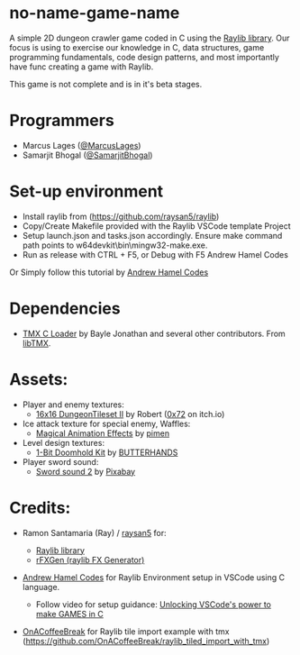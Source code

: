 # no-name-game-name

A simple 2D dungeon crawler game coded in C using the [Raylib library](https://github.com/raysan5/raylib).
Our focus is using to exercise our knowledge in C, data structures, game programming fundamentals, code design patterns, and most importantly have func creating a game with Raylib.

This game is not complete and is in it's beta stages.

# Programmers

- Marcus Lages ([@MarcusLages](https://github.com/MarcusLages))
- Samarjit Bhogal ([@SamarjitBhogal](https://github.com/SamarjitBhogal))

# Set-up environment

- Install raylib from (https://github.com/raysan5/raylib)
- Copy/Create Makefile provided with the Raylib VSCode template Project
- Setup launch.json and tasks.json accordingly. Ensure make command path points to w64devkit\\bin\\mingw32-make.exe.
- Run as release with CTRL + F5, or Debug with F5 Andrew Hamel Codes

Or Simply follow this tutorial by [Andrew Hamel Codes](https://youtu.be/xWWqhQ1JnvE?si=KbfwHebTGvRG4lPx)

# Dependencies

- [TMX C Loader](https://github.com/baylej/tmx) by Bayle Jonathan and several other contributors. From [libTMX](https://libtmx.readthedocs.io/en/latest/).

# Assets:

- Player and enemy textures:
  - [16x16 DungeonTileset II](https://0x72.itch.io/dungeontileset-ii) by Robert ([0x72](https://0x72.itch.io/) on itch.io)
- Ice attack texture for special enemy, Waffles:
    - [Magical Animation Effects](https://pimen.itch.io/magical-animation-effects) by [pimen](https://pimen.itch.io/)
- Level design textures:
  - [1-Bit Doomhold Kit](https://butterhands.itch.io/doomhold-kit) by [BUTTERHANDS](https://butterhands.itch.io/)
- Player sword sound:
    - [Sword sound 2](https://pixabay.com/sound-effects/sword-sound-2-36274/) by [Pixabay](https://pixabay.com/users/pixabay-1/)

# Credits:

- Ramon Santamaria (Ray) / [raysan5](https://github.com/raysan5) for:
  - [Raylib library](https://github.com/raysan5/raylib)
  - [rFXGen (raylib FX Generator)](https://raylibtech.itch.io/rfxgen)
- [Andrew Hamel Codes](https://github.com/AndrewHamel111) for Raylib Environment setup in VSCode using C language. 
    - Follow video for setup guidance: [Unlocking VSCode's power to make GAMES in C](https://youtu.be/xWWqhQ1JnvE?si=OLW6SsLwP9mPwHGp)

- [OnACoffeeBreak](https://github.com/OnACoffeeBreak) for Raylib tile import example with tmx (https://github.com/OnACoffeeBreak/raylib_tiled_import_with_tmx)
